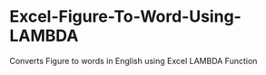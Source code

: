# Excel-Figure-To-Word-Using-LAMBDA
Converts Figure to words in English using Excel LAMBDA Function
